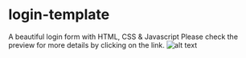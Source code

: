# login-template
A beautiful login form with HTML, CSS &amp; Javascript
Please check the preview for more details by clicking on the link.
![alt text](https://github.com/[username]/[reponame]/blob/[branch]/image.jpg?raw=true)
